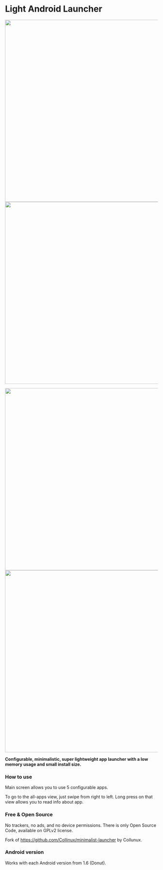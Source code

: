 # Light Android Launcher

<p align="center">
  <img src="https://github.com/postapczuk/Light-Android-Launcher/blob/master/1_main.png" height="600">
  <img src="https://github.com/postapczuk/Light-Android-Launcher/blob/master/4_all_apps.png" height="600">
</p>
<p align="center">
  <img src="https://github.com/postapczuk/Light-Android-Launcher/blob/master/2_activate_setting_favs.png" height="600">
  <img src="https://github.com/postapczuk/Light-Android-Launcher/blob/master/3_choose_favs.png" height="600">
</p>
<p><b>Configurable, minimalistic, super lightweight app launcher with a low memory usage and small install size.</b></p>


### How to use
<p>Main screen allows you to use 5 configurable apps.</p>
<p>To go to the all-apps view, just swipe from right to left. Long press on that view allows you to read info about app.</p>

### Free & Open Source
   No trackers, no ads, and no device permissions. There is only Open Source Code, available on GPLv2 license.

   Fork of https://github.com/Collinux/minimalist-launcher by Collunux.

### Android version
   Works with each Android version from 1.6 (Donut).
